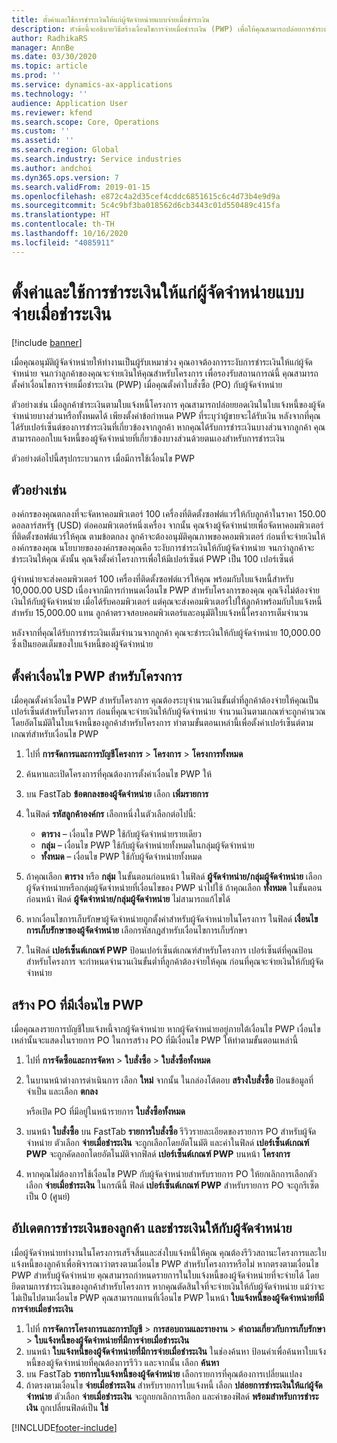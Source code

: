```yaml
---
title: ตั้งค่าและใช้การชำระเงินให้แก่ผู้จัดจำหน่ายแบบจ่ายเมื่อชำระเงิน
description: หัวข้อนี้จะอธิบายวิธีสร้างเงื่อนไขการจ่ายเมื่อชำระเงิน (PWP) เพื่อให้คุณสามารถปล่อยการชำระเงินให้แก่ผู้จัดจำหน่ายบางส่วน โดยยึดตามการชำระเงินของลูกค้า
author: RadhikaRS
manager: AnnBe
ms.date: 03/30/2020
ms.topic: article
ms.prod: ''
ms.service: dynamics-ax-applications
ms.technology: ''
audience: Application User
ms.reviewer: kfend
ms.search.scope: Core, Operations
ms.custom: ''
ms.assetid: ''
ms.search.region: Global
ms.search.industry: Service industries
ms.author: andchoi
ms.dyn365.ops.version: 7
ms.search.validFrom: 2019-01-15
ms.openlocfilehash: e872c4a2d35cef4cddc6851615c6c4d73b4e9d9a
ms.sourcegitcommit: 5c4c9bf3ba018562d6cb3443c01d550489c415fa
ms.translationtype: HT
ms.contentlocale: th-TH
ms.lasthandoff: 10/16/2020
ms.locfileid: "4085911"
---
```

# <a name="set-up-and-use-pay-when-paid-vendor-payments"></a>ตั้งค่าและใช้การชำระเงินให้แก่ผู้จัดจำหน่ายแบบจ่ายเมื่อชำระเงิน

[!include [banner](../includes/banner.md)]

เมื่อคุณอนุมัติผู้จัดจำหน่ายให้ทำงานเป็นผู้รับเหมาช่วง คุณอาจต้องการระงับการชำระเงินให้แก่ผู้จัดจำหน่าย จนกว่าลูกค้าของคุณจะจ่ายเงินให้คุณสำหรับโครงการ เพื่อรองรับสถานการณ์นี้ คุณสามารถตั้งค่าเงื่อนไขการจ่ายเมื่อชำระเงิน (PWP) เมื่อคุณตั้งค่าใบสั่งซื้อ (PO) กับผู้จัดจำหน่าย

ตัวอย่างเช่น เมื่อลูกค้าชำระเงินตามใบแจ้งหนี้โครงการ คุณสามารถปล่อยยอดเงินในใบแจ้งหนี้ของผู้จัดจำหน่ายบางส่วนหรือทั้งหมดได้ เพียงตั้งค่าข้อกำหนด PWP ที่ระบุว่าผู้ขายจะได้รับเงิน หลังจากที่คุณได้รับเปอร์เซ็นต์ของการชำระเงินที่เกี่ยวข้องจากลูกค้า หากคุณได้รับการชำระเงินบางส่วนจากลูกค้า คุณสามารถออกใบแจ้งหนี้ของผู้จัดจำหน่ายที่เกี่ยวข้องบางส่วนด้วยตนเองสำหรับการชำระเงิน

ตัวอย่างต่อไปนี้สรุปกระบวนการ เมื่อมีการใช้เงื่อนไข PWP

## <a name="example"></a>ตัวอย่างเช่น

องค์กรของคุณตกลงที่จะจัดหาคอมพิวเตอร์ 100 เครื่องที่ติดตั้งซอฟต์แวร์ให้กับลูกค้าในราคา 150.00 ดอลลาร์สหรัฐ (USD) ต่อคอมพิวเตอร์หนึ่งเครื่อง จากนั้น คุณจ้างผู้จัดจำหน่ายเพื่อจัดหาคอมพิวเตอร์ที่ติดตั้งซอฟต์แวร์ให้คุณ ตามข้อตกลง ลูกค้าจะต้องอนุมัติคุณภาพของคอมพิวเตอร์ ก่อนที่จะจ่ายเงินให้องค์กรของคุณ นโยบายขององค์กรของคุณคือ ระงับการชำระเงินให้กับผู้จัดจำหน่าย จนกว่าลูกค้าจะชำระเงินให้คุณ ดังนั้น คุณจึงตั้งค่าโครงการเพื่อให้มีเปอร์เซ็นต์ PWP เป็น 100 เปอร์เซ็นต์

ผู้จำหน่ายจะส่งคอมพิวเตอร์ 100 เครื่องที่ติดตั้งซอฟต์แวร์ให้คุณ พร้อมกับใบแจ้งหนี้สำหรับ 10,000.00 USD เนื่องจากมีการกำหนดเงื่อนไข PWP สำหรับโครงการของคุณ คุณจึงไม่ต้องจ่ายเงินให้กับผู้จัดจำหน่าย เมื่อได้รับคอมพิวเตอร์ แต่คุณจะส่งคอมพิวเตอร์ไปให้ลูกค้าพร้อมกับใบแจ้งหนี้สำหรับ 15,000.00 แทน ลูกค้าตรวจสอบคอมพิวเตอร์และอนุมัติใบแจ้งหนี้โครงการเต็มจำนวน

หลังจากที่คุณได้รับการชำระเงินเต็มจำนวนจากลูกค้า คุณจะชำระเงินให้กับผู้จัดจำหน่าย 10,000.00 ซึ่งเป็นยอดเต็มของใบแจ้งหนี้ของผู้จัดจำหน่าย

## <a name="set-up-pwp-terms-for-a-project"></a>ตั้งค่าเงื่อนไข PWP สำหรับโครงการ

เมื่อคุณตั้งค่าเงื่อนไข PWP สำหรับโครงการ คุณต้องระบุจำนวนเงินขั้นต่ำที่ลูกค้าต้องจ่ายให้คุณเป็นเปอร์เซ็นต์สำหรับโครงการ ก่อนที่คุณจะจ่ายเงินให้กับผู้จัดจำหน่าย จำนวนเงินตามเกณฑ์จะถูกคำนวณโดยอัตโนมัติในใบแจ้งหนี้ของลูกค้าสำหรับโครงการ ทำตามขั้นตอนเหล่านี้เพื่อตั้งค่าเปอร์เซ็นต์ตามเกณฑ์สำหรับเงื่อนไข PWP

1. ไปที่ **การจัดการและการบัญชีโครงการ** \> **โครงการ** \> **โครงการทั้งหมด**
2. ค้นหาและเปิดโครงการที่คุณต้องการตั้งค่าเงื่อนไข PWP ให้
3. บน FastTab **ข้อตกลงของผู้จัดจำหน่าย** เลือก **เพิ่มรายการ**
3. ในฟิลด์ **รหัสลูกค้าองค์กร** เลือกหนึ่งในตัวเลือกต่อไปนี้:

    - **ตาราง** – เงื่อนไข PWP ใช้กับผู้จัดจำหน่ายรายเดียว
    - **กลุ่ม** – เงื่อนไข PWP ใช้กับผู้จัดจำหน่ายทั้งหมดในกลุ่มผู้จัดจำหน่าย
    - **ทั้งหมด** – เงื่อนไข PWP ใช้กับผู้จัดจำหน่ายทั้งหมด

4. ถ้าคุณเลือก **ตาราง** หรือ **กลุ่ม** ในขั้นตอนก่อนหน้า ในฟิลด์ **ผู้จัดจำหน่าย/กลุ่มผู้จัดจำหน่าย** เลือกผู้จัดจำหน่ายหรือกลุ่มผู้จัดจำหน่ายที่เงื่อนไขของ PWP นำไปใช้ ถ้าคุณเลือก **ทั้งหมด** ในขั้นตอนก่อนหน้า ฟิลด์ **ผู้จัดจำหน่าย/กลุ่มผู้จัดจำหน่าย** ไม่สามารถแก้ไขได้
5. หากเงื่อนไขการเก็บรักษาผู้จัดจำหน่ายถูกตั้งค่าสำหรับผู้จัดจำหน่ายในโครงการ ในฟิลด์ **เงื่อนไขการเก็บรักษาของผู้จัดจำหน่าย** เลือกรหัสกฎสำหรับเงื่อนไขการเก็บรักษา
6. ในฟิลด์ **เปอร์เซ็นต์เกณฑ์ PWP** ป้อนเปอร์เซ็นต์เกณฑ์สำหรับโครงการ เปอร์เซ็นต์ที่คุณป้อนสำหรับโครงการ จะกำหนดจำนวนเงินขั้นต่ำที่ลูกค้าต้องจ่ายให้คุณ ก่อนที่คุณจะจ่ายเงินให้กับผู้จัดจำหน่าย

## <a name="create-a-po-that-has-pwp-terms"></a>สร้าง PO ที่มีเงื่อนไข PWP

เมื่อคุณลงรายการบัญชีใบแจ้งหนี้จากผู้จัดจำหน่าย หากผู้จัดจำหน่ายอยู่ภายใต้เงื่อนไข PWP เงื่อนไขเหล่านั้นจะแสดงในรายการ PO ในการสร้าง PO ที่มีเงื่อนไข PWP ให้ทำตามขั้นตอนเหล่านี้

1. ไปที่ **การจัดซื้อและการจัดหา** \> **ใบสั่งซื้อ** \> **ใบสั่งซื้อทั้งหมด**
2. ในบานหน้าต่างการดำเนินการ เลือก **ใหม่** จากนั้น ในกล่องโต้ตอบ **สร้างใบสั่งซื้อ** ป้อนข้อมูลที่จำเป็น และเลือก **ตกลง**

    หรือเปิด PO ที่มีอยู่ในหน้ารายการ **ใบสั่งซื้อทั้งหมด**

4. บนหน้า **ใบสั่งซื้อ** บน FastTab **รายการใบสั่งซื้อ** รีวิวรายละเอียดของรายการ PO สำหรับผู้จัดจำหน่าย ตัวเลือก **จ่ายเมื่อชำระเงิน** จะถูกเลือกโดยอัตโนมัติ และค่าในฟิลด์ **เปอร์เซ็นต์เกณฑ์ PWP** จะถูกคัดลอกโดยอัตโนมัติจากฟิลด์ **เปอร์เซ็นต์เกณฑ์ PWP** บนหน้า **โครงการ**
6. หากคุณไม่ต้องการใช้เงื่อนไข PWP กับผู้จัดจำหน่ายสำหรับรายการ PO ให้ยกเลิกการเลือกตัวเลือก **จ่ายเมื่อชำระเงิน** ในกรณีนี้ ฟิลด์ **เปอร์เซ็นต์เกณฑ์ PWP** สำหรับรายการ PO จะถูกรีเซ็ตเป็น 0 (ศูนย์)

## <a name="update-a-customer-payment-and-pay-the-vendor"></a>อัปเดตการชำระเงินของลูกค้า และชำระเงินให้กับผู้จัดจำหน่าย

เมื่อผู้จัดจำหน่ายทำงานในโครงการเสร็จสิ้นและส่งใบแจ้งหนี้ให้คุณ คุณต้องรีวิวสถานะโครงการและใบแจ้งหนี้ของลูกค้าเพื่อพิจารณาว่าตรงตามเงื่อนไข PWP สำหรับโครงการหรือไม่ หากตรงตามเงื่อนไข PWP สำหรับผู้จัดจำหน่าย คุณสามารถกำหนดรายการในใบแจ้งหนี้ของผู้จัดจำหน่ายที่จะจ่ายได้ โดยยึดตามการชำระเงินของลูกค้าสำหรับโครงการ หากคุณตัดสินใจที่จะจ่ายเงินให้กับผู้จัดจำหน่าย แม้ว่าจะไม่เป็นไปตามเงื่อนไข PWP คุณสามารถแทนที่เงื่อนไข PWP ในหน้า **ใบแจ้งหนี้ของผู้จัดจำหน่ายที่มีการจ่ายเมื่อชำระเงิน**

1. ไปที่ **การจัดการโครงการและการบัญชี** \> **การสอบถามและรายงาน** \> **คำถามเกี่ยวกับการเก็บรักษา** \> **ใบแจ้งหนี้ของผู้จัดจำหน่ายที่มีการจ่ายเมื่อชำระเงิน**
2. บนหน้า **ใบแจ้งหนี้ของผู้จัดจำหน่ายที่มีการจ่ายเมื่อชำระเงิน** ในช่องค้นหา ป้อนค่าเพื่อค้นหาใบแจ้งหนี้ของผู้จัดจำหน่ายที่คุณต้องการรีวิว และจากนั้น เลือก **ค้นหา**
3. บน FastTab **รายการใบแจ้งหนี้ของผู้จัดจำหน่าย**  เลือกรายการที่คุณต้องการเปลี่ยนแปลง
4. ถ้าตรงตามเงื่อนไข **จ่ายเมื่อชำระเงิน** สำหรับรายการใบแจ้งหนี้ เลือก **ปล่อยการชำระเงินให้แก่ผู้จัดจำหน่าย** ตัวเลือก **จ่ายเมื่อชำระเงิน** จะถูกยกเลิกการเลือก และค่าของฟิลด์ **พร้อมสำหรับการชำระเงิน** ถูกเปลี่ยนฟิลด์เป็น **ใช่**


[!INCLUDE[footer-include](../includes/footer-banner.md)]